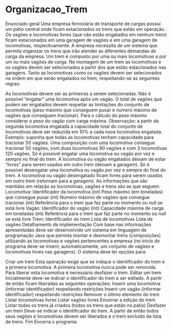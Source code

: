 # Organizacao_Trem
Enunciado geral
Uma empresa ferroviária de transporte de cargas possui um pátio central onde ficam estacionados os trens que estão em operação. Os vagões e locomotivas livres (que não estão engatados em nenhum trem) ficam estacionados em uma garagem de vagões e em uma garagem de locomotivas, respectivamente. A empresa necessita de um sistema que permita organizar os trens que irão atender as diferentes demandas de carga da empresa. Um trem é composto por uma ou mais locomotivas e por um ou mais vagões de carga. Na montagem de um trem as locomotivas e os vagões devem ser selecionados a partir dos que estão estacionados nas garagens. Tanto as locomotivas como os vagões devem ser selecionados na ordem em que serão engatados no trem, respeitando-se as seguintes regras:

As locomotivas devem ser as primeiras a serem selecionadas. Não é possível “engatar” uma locomotiva após um vagão.
O total de vagões que podem ser engatados devem respeitar as limitações do conjunto de locomotivas (peso máximo que conseguem puxar e número máximo de vagões que conseguem tracionar). Para o cálculo do peso máximo considerar o peso do vagão com carga máxima.
Observação: a partir da segunda locomotiva engatada a capacidade total do conjunto de locomotivas deve ser reduzida em 10% a cada nova locomotiva engatada. Exemplo: suponha que todas as locomotivas tenham capacidade para tracionar 50 vagões. Uma composição com uma locomotiva consegue tracionar 50 vagões, com duas locomotivas 90 vagões e com 3 locomotivas 120 vagões.
Só é possível engatar uma locomotiva ou vagão por vez e sempre no final do trem. A locomotiva ou vagão engatados deixam de estar “livres” para serem usados em outro trem (deixam a garagem).
Só é possível desengatar uma locomotiva ou vagão por vez e sempre do final do trem. A locomotiva ou vagão desengatado ficam livres para serem usados em outro trem (retornam para a garagem). As informações que são mantidas em relação as locomotivas, vagões e trens são as que seguem.
Locomotiva:
Identificador da locomotiva (int)
Peso máximo (em toneladas) que consegue puxar (int)
Número máximo de vagões que consegue tracionar (int)
Referência para o trem que faz parte no momento ou null se está livre
Vagão:
Identificador do vagão (int)
Capacidade máxima de carga em toneladas (int)
Referência para o trem que faz parte no momento ou null se está livre
Trem:
Identificador do trem
Lista de locomotivas
Lista de vagões
Detalhamento da implementação
Com base nas informações apresentadas deve ser desenvolvido um sistema em linguagem de programação Java que permita montar e desmontar trens (composições) utilizando as locomotivas e vagões pertencentes a empresa (no início do programa deve-se inserir, automaticamente, um conjunto de vagões e locomotivas livres nas garagens). O sistema deve ter opções para:

Criar um trem
Esta operação exige que se indique o identificador do trem e a primeira locomotiva. A primeira locomotiva nunca pode ser removida. Para liberar esta locomotiva é necessário desfazer o trem.
Editar um trem
Inicialmente deve-se indicar o identificador do trem a ser editado. A partir de então ficam liberadas as seguintes operações:
Inserir uma locomotiva (informar identificador) respeitando restrições
Inserir um vagão (informar identificador) respeitando restrições
Remover o último elemento do trem
Listar locomotivas livres
Listar vagões livres
Encerrar a edição do trem
Listar todas os trens já criados (todos os trens que estão no pátio)
Desfazer um trem
Deve-se indicar o identificador do trem. A partir de então todos seus vagões e locomotivas devem ser liberados e o trem excluído da lista de trens.
Fim
Encerra o programa.
